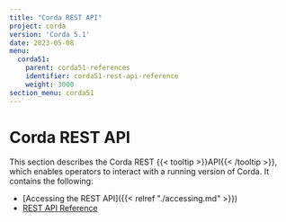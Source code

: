 ```yaml
---
title: "Corda REST API"
project: corda
version: 'Corda 5.1'
date: 2023-05-08
menu:
  corda51:
    parent: corda51-references
    identifier: corda51-rest-api-reference
    weight: 3000
section_menu: corda51
---
```

# Corda REST API
This section describes the Corda REST {{< tooltip >}}API{{< /tooltip >}}, which enables operators to interact with a running version of Corda. It contains the following:
* [Accessing the REST API]({{< relref "./accessing.md" >}})
* [REST API Reference](./rest-api/openapi.html)
